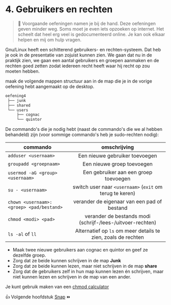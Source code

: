 # 4. Gebruikers en rechten

> :pushpin: Voorgaande oefeningen namen je bij de hand. Deze oefeningen geven minder weg. Soms moet je even iets opzoeken op internet. Het scheelt dat heel erg veel is gedocumenteerd online. Je kan ook elkaar helpen en mij om hulp vragen.

Gnu/Linux heeft een schitterend gebruikers- en rechten-systeem. Dat heb je ook in de presentatie van zojuist kunnen zien. We gaan dat nu in de praktijk zien, we gaan een aantal gebruikers en groepen aanmaken en de rechten goed zetten zodat iedereen recht heeft waar hij recht op zou moeten hebben.

maak de volgende mappen structuur aan in de map die je in de vorige oefening hebt aangemaakt op de desktop.

```bash
oefening4
 ├── junk
 ├── shared
 └── users
     ├── cognac
     └── quintor
```

De commando's die je nodig hebt (naast de commando's die we al hebben behandeld) zijn (voor sommige commando's heb je sudo-rechten nodig):

| commando                                 |  omschrijving                                                    | 
|------------------------------------------|:----------------------------------------------------------------:|
| `adduser <usernaam>`                     | Een nieuwe gebruiker toevoegen                                   |
| `groupadd <groepnaam>`              | Een nieuwe groep toevoegen                                            |
| `usermod -aG <group> <usernaam>`         | Een gebruiker aan een groep toevoegen                            |
| `su - <usernaam>`                        | switch user naar `<usernaam>`  (`exit` om terug te keren)        |
| `chown <usernaam>:<groep> <pad/bestand>` | verander de eigenaar van een pad of bestand                      |
| `chmod <modi> <pad>`                     | verander de bestands modi (schrijf-/lees-/uitvoer-rechten)       |
| `ls -al` of `ll`                         | Alternatief op `ls` om meer details te zien, zoals de rechten    |

- Maak twee nieuwe gebruikers aan cognac en quintor en geef ze dezelfde groep.
- Zorg dat ze beide kunnen schrijven in de map **Junk**
- Zorg dat ze beide kunnen lezen, maar niet schrijven in de map **share**
- Zorg dat de gebruikers zelf in hun map kunnen lezen én schrijven, maar niet kunnen lezen en schrijven in de map van een ander. 

Je kunt gebruik maken van een [chmod calculator](https://chmod-calculator.com/)

:thumbsup: Volgende hoofdstuk [Snap](../snap/) :fast_forward:

